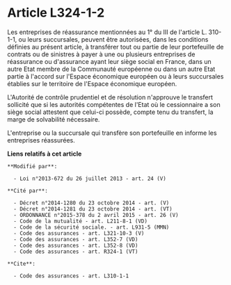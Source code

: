# Article L324-1-2

Les entreprises de réassurance mentionnées au 1° du III de l'article L. 310-1-1, ou leurs succursales, peuvent être
autorisées, dans les conditions définies au présent article, à transférer tout ou partie de leur portefeuille de contrats ou
de sinistres à payer à une ou plusieurs entreprises de réassurance ou d'assurance ayant leur siège social en France, dans un
autre Etat membre de la Communauté européenne ou dans un autre Etat partie à l'accord sur l'Espace économique européen ou à
leurs succursales établies sur le territoire de l'Espace économique européen. 

L'Autorité de contrôle prudentiel et de résolution n'approuve le transfert sollicité que si les autorités compétentes de
l'Etat où le cessionnaire a son siège social attestent que celui-ci possède, compte tenu du transfert, la marge de
solvabilité nécessaire.

L'entreprise ou la succursale qui transfère son portefeuille en informe les entreprises réassurées.

**Liens relatifs à cet article**

	**Modifié par**:

	  - Loi n°2013-672 du 26 juillet 2013 - art. 24 (V)

	**Cité par**:

	  - Décret n°2014-1280 du 23 octobre 2014 - art. (V)
	  - Décret n°2014-1281 du 23 octobre 2014 - art. (VT)
	  - ORDONNANCE n°2015-378 du 2 avril 2015 - art. 26 (V)
	  - Code de la mutualité - art. L211-8-1 (VD)
	  - Code de la sécurité sociale. - art. L931-5 (MMN)
	  - Code des assurances - art. L321-10-3 (V)
	  - Code des assurances - art. L352-7 (VD)
	  - Code des assurances - art. L352-8 (VD)
	  - Code des assurances - art. R324-1 (VT)

	**Cite**:

	  - Code des assurances - art. L310-1-1
